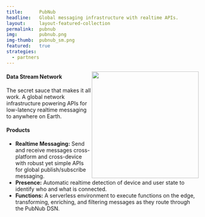 ```yaml
---
title:      PubNub
headline:   Global messaging infrastructure with realtime APIs.
layout:     layout-featured-collection
permalink:  pubnub
img:        pubnub.png
img-thumb:  pubnub_sm.png
featured:   true
strategies: 
  - partners
---
```


<img src="https://www.pubnub.com/wp-content/uploads/2017/08/dns-architecture.png" height="280" style="float:right"/>

#### Data Stream Network

The secret sauce that makes it all work. A global network infrastructure powering APIs for low-latency realtime messaging to anywhere on Earth.

#### Products

- **Realtime Messaging:** Send and receive messages cross-platform and cross-device with robust yet simple APIs for global publish/subscribe messaging.
- **Presence:** Automatic realtime detection of device and user state to identify who and what is connected.
- **Functions:** A serverless environment to execute functions on the edge, transforming, enriching, and filtering messages as they route through the PubNub DSN.
